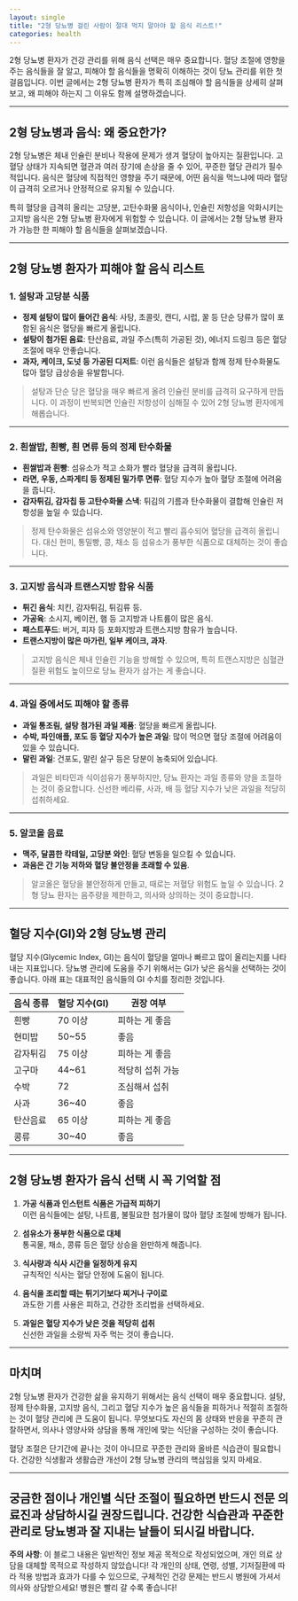 ```yaml
---
layout: single
title: "2형 당뇨병 걸린 사람이 절대 먹지 말아야 할 음식 리스트!"
categories: health
---
```

2형 당뇨병 환자가 건강 관리를 위해 음식 선택은 매우 중요합니다. 혈당 조절에 영향을 주는 음식들을 잘 알고, 피해야 할 음식들을 명확히 이해하는 것이 당뇨 관리를 위한 첫걸음입니다. 이번 글에서는 2형 당뇨병 환자가 특히 조심해야 할 음식들을 상세히 살펴보고, 왜 피해야 하는지 그 이유도 함께 설명하겠습니다.

---

## 2형 당뇨병과 음식: 왜 중요한가?

2형 당뇨병은 체내 인슐린 분비나 작용에 문제가 생겨 혈당이 높아지는 질환입니다. 고혈당 상태가 지속되면 혈관과 여러 장기에 손상을 줄 수 있어, 꾸준한 혈당 관리가 필수적입니다. 음식은 혈당에 직접적인 영향을 주기 때문에, 어떤 음식을 먹느냐에 따라 혈당이 급격히 오르거나 안정적으로 유지될 수 있습니다.

특히 혈당을 급격히 올리는 고당분, 고탄수화물 음식이나, 인슐린 저항성을 악화시키는 고지방 음식은 2형 당뇨병 환자에게 위험할 수 있습니다. 이 글에서는 2형 당뇨병 환자가 가능한 한 피해야 할 음식들을 살펴보겠습니다.

---

## 2형 당뇨병 환자가 피해야 할 음식 리스트

### 1. 설탕과 고당분 식품

- **정제 설탕이 많이 들어간 음식**: 사탕, 초콜릿, 캔디, 시럽, 꿀 등 단순 당류가 많이 포함된 음식은 혈당을 빠르게 올립니다.
- **설탕이 첨가된 음료**: 탄산음료, 과일 주스(특히 가공된 것), 에너지 드링크 등은 혈당 조절에 매우 안좋습니다.
- **과자, 케이크, 도넛 등 가공된 디저트**: 이런 음식들은 설탕과 함께 정제 탄수화물도 많아 혈당 급상승을 유발합니다.

> 설탕과 단순 당은 혈당을 매우 빠르게 올려 인슐린 분비를 급격히 요구하게 만듭니다. 이 과정이 반복되면 인슐린 저항성이 심해질 수 있어 2형 당뇨병 환자에게 해롭습니다.

---

### 2. 흰쌀밥, 흰빵, 흰 면류 등의 정제 탄수화물

- **흰쌀밥과 흰빵**: 섬유소가 적고 소화가 빨라 혈당을 급격히 올립니다.
- **라면, 우동, 스파게티 등 정제된 밀가루 면류**: 혈당 지수가 높아 혈당 조절에 어려움을 줍니다.
- **감자튀김, 감자칩 등 고탄수화물 스낵**: 튀김의 기름과 탄수화물이 결합해 인슐린 저항성을 높일 수 있습니다.

> 정제 탄수화물은 섬유소와 영양분이 적고 빨리 흡수되어 혈당을 급격히 올립니다. 대신 현미, 통밀빵, 콩, 채소 등 섬유소가 풍부한 식품으로 대체하는 것이 좋습니다.

---

### 3. 고지방 음식과 트랜스지방 함유 식품

- **튀긴 음식**: 치킨, 감자튀김, 튀김류 등.
- **가공육**: 소시지, 베이컨, 햄 등 고지방과 나트륨이 많은 음식.
- **패스트푸드**: 버거, 피자 등 포화지방과 트랜스지방 함유가 높습니다.
- **트랜스지방이 많은 마가린, 일부 케이크, 과자**.

> 고지방 음식은 체내 인슐린 기능을 방해할 수 있으며, 특히 트랜스지방은 심혈관 질환 위험도 높이므로 당뇨 환자가 삼가는 게 좋습니다.

---

### 4. 과일 중에서도 피해야 할 종류

- **과일 통조림, 설탕 첨가된 과일 제품**: 혈당을 빠르게 올립니다.
- **수박, 파인애플, 포도 등 혈당 지수가 높은 과일**: 많이 먹으면 혈당 조절에 어려움이 있을 수 있습니다.
- **말린 과일**: 건포도, 말린 살구 등은 당분이 농축되어 있습니다.

> 과일은 비타민과 식이섬유가 풍부하지만, 당뇨 환자는 과일 종류와 양을 조절하는 것이 중요합니다. 신선한 베리류, 사과, 배 등 혈당 지수가 낮은 과일을 적당히 섭취하세요.

---

### 5. 알코올 음료

- **맥주, 달콤한 칵테일, 고당분 와인**: 혈당 변동을 일으킬 수 있습니다.
- **과음은 간 기능 저하와 혈당 불안정을 초래할 수 있음**.

> 알코올은 혈당을 불안정하게 만들고, 때로는 저혈당 위험도 높일 수 있습니다. 2형 당뇨 환자는 음주량을 제한하고, 의사와 상의하는 것이 중요합니다.

---

## 혈당 지수(GI)와 2형 당뇨병 관리

혈당 지수(Glycemic Index, GI)는 음식이 혈당을 얼마나 빠르고 많이 올리는지를 나타내는 지표입니다. 당뇨병 관리에 도움을 주기 위해서는 GI가 낮은 음식을 선택하는 것이 좋습니다. 아래 표는 대표적인 음식들의 GI 수치를 정리한 것입니다.

| 음식 종류          | 혈당 지수(GI) | 권장 여부          |
|-------------------|--------------|-------------------|
| 흰빵              | 70 이상      | 피하는 게 좋음      |
| 현미밥            | 50~55        | 좋음               |
| 감자튀김          | 75 이상      | 피하는 게 좋음      |
| 고구마            | 44~61        | 적당히 섭취 가능    |
| 수박              | 72           | 조심해서 섭취       |
| 사과              | 36~40        | 좋음               |
| 탄산음료          | 65 이상      | 피하는 게 좋음      |
| 콩류              | 30~40        | 좋음               |

---

## 2형 당뇨병 환자가 음식 선택 시 꼭 기억할 점

1. **가공 식품과 인스턴트 식품은 가급적 피하기**  
   이런 음식들에는 설탕, 나트륨, 불필요한 첨가물이 많아 혈당 조절에 방해가 됩니다.

2. **섬유소가 풍부한 식품으로 대체**  
   통곡물, 채소, 콩류 등은 혈당 상승을 완만하게 해줍니다.

3. **식사량과 식사 시간을 일정하게 유지**  
   규칙적인 식사는 혈당 안정에 도움이 됩니다.

4. **음식을 조리할 때는 튀기기보다 찌거나 구이로**  
   과도한 기름 사용은 피하고, 건강한 조리법을 선택하세요.

5. **과일은 혈당 지수가 낮은 것을 적당히 섭취**  
   신선한 과일을 소량씩 자주 먹는 것이 좋습니다.

---

## 마치며

2형 당뇨병 환자가 건강한 삶을 유지하기 위해서는 음식 선택이 매우 중요합니다. 설탕, 정제 탄수화물, 고지방 음식, 그리고 혈당 지수가 높은 음식들을 피하거나 적절히 조절하는 것이 혈당 관리에 큰 도움이 됩니다. 무엇보다도 자신의 몸 상태와 반응을 꾸준히 관찰하면서, 의사나 영양사와 상담을 통해 개인에 맞는 식단을 구성하는 것이 좋습니다.

혈당 조절은 단기간에 끝나는 것이 아니므로 꾸준한 관리와 올바른 식습관이 필요합니다. 건강한 식생활과 생활습관 개선이 2형 당뇨병 관리의 핵심임을 잊지 마세요.

---

궁금한 점이나 개인별 식단 조절이 필요하면 반드시 전문 의료진과 상담하시길 권장드립니다. 건강한 식습관과 꾸준한 관리로 당뇨병과 잘 지내는 날들이 되시길 바랍니다.
---

**주의 사항**: 이 블로그 내용은 일반적인 정보 제공 목적으로 작성되었으며, 개인 의료 상담을 대체할 목적으로 작성하지 않았습니다! 각 개인의 상태, 연령, 성별, 기저질환에 따라 적용 방법과 효과가 다를 수 있으므로, 구체적인 건강 문제는 반드시 병원에 가셔서 의사와 상담받으세요! 병원은 빨리 갈 수록 좋습니다!
